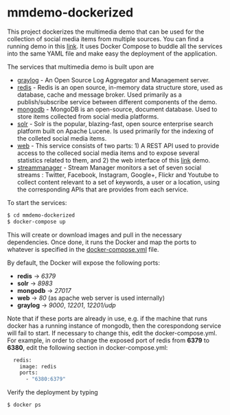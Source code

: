 mmdemo-dockerized
===========================

This project dockerizes the multimedia demo that can be used for the collection of social media items from multiple sources.
You can find a running demo in this [link](http://step-mklab.iti.gr).
It uses Docker Compose to buddle all the services into the same YAML file and make easy the deployment of the application. 

The services that multimedia demo is built upon are

* [graylog](https://www.graylog.org/) - An Open Source Log Aggregator and Management server. 
* [redis](http://redis.io/) - Redis is an open source, in-memory data structure store, used as database, cache and message broker. Used primarily as a publish/subscribe service between different components of the demo. 
* [mongodb](https://www.mongodb.com/) - MongoDB is an open-source, document database. Used to store items collected from social media platforms.  
* [solr](http://lucene.apache.org/solr/) - Solr is the popular, blazing-fast, open source enterprise search platform built on Apache Lucene. Is used primarily for the indexing of the colleted social media items.   
* [web](https://github.com/MKLab-ITI/mmdemo-dockerized/tree/master/web-service) - This service consists of two parts: 1) A REST API used to provide access to the colleced social media items and to expose several statistics related to them, and 2) the web interface of this [link](http://step-mklab.iti.gr) demo.     
* [streammanager](https://github.com/MKLab-ITI/mklab-stream-manager) - Stream Manager monitors a set of seven social streams : Twitter, Facebook, Instagram, Google+, Flickr and Youtube to collect content relevant to a set of keywords, a user or a location, using the corresponding APIs that are provides from each service.

To start the services:
```sh
$ cd mmdemo-dockerized
$ docker-compose up
```
This will create or download images and pull in the necessary dependencies. Once done, it runs the Docker and map the ports to whatever is specified in the [docker-compose.yml](https://github.com/MKLab-ITI/mmdemo-dockerized/blob/master/docker-compose.yml) file. 

By default, the Docker will expose the following ports:
* **redis** -> *6379*
* **solr** -> *8983* 
* **mongodb** -> *27017*
* **web** -> *80* (as apache web server is used internally)
* **graylog** -> *9000*, *12201*, *12201/udp*

Note that if these ports are already in use, e.g. if the machine that runs docker has a running instance of mongodb,
then the corespondong service will fail to start. If necessary to change this, edit the docker-compose.yml. For example, in order to change the exposed port of redis from **6379** to **6380**, edit the following section in docker-compose.yml:
```sh
  redis:
    image: redis
    ports:
      - "6380:6379"
```

Verify the deployment by typing 

```sh
$ docker ps
```
